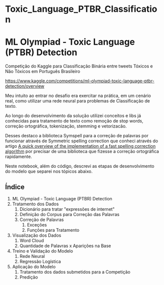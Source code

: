 # Toxic_Language_PTBR_Classification

# ML Olympiad - Toxic Language (PTBR) Detection

Competição do Kaggle para Classificação Binária entre tweets Tóxicos e Não Tóxicos em Português Brasileiro

https://www.kaggle.com/competitions/ml-olympiad-toxic-language-ptbr-detection/overview

Meu intuito ao entrar no desafio era exercitar na prática, em um cenário real, como utilizar uma rede neural para problemas de Classificação de texto.

Ao longo do desenvolvimento da solução utilizei conceitos e libs já conhecidas para tratamento de texto como remoção de stop words, correção ortográfica, tokenização, stemming e vetorizacão.

Desses destaco a biblioteca Symspell para a correção de palavras por funcionar através de Symmetric spelling correction que conheci através do artigo [A quick overview of the implementation of a fast spelling correction algorithm](https://medium.com/@agusnavce/a-quick-overview-of-the-implementation-of-a-fast-spelling-correction-algorithm-39a483a81ddc) por precisar de uma biblioteca que fizesse a correção ortográfica rapidamente.

Neste notebook, além do código, descrevi as etapas de desenvolvimento do modelo que separei nos tópicos abaixo.

## Índice

1. ML Olympiad - Toxic Language (PTBR) Detection
3. Tratamento dos Dados
	1. Dicionário para tratar "expressões de internet"
	2. Definição do Corpus para Correção das Palavras
	3. Correção de Palavras
		1. Exceções
		2. Funções para Tratamento
4. Visualização dos Dados
	1. Word Cloud
	2. Quantidade de Palavras x Aparições na Base
5. Treino e Validação do Modelo
	1. Rede Neural
	2. Regressão Logística
6. Aplicação do Modelo
	1. Tratamento dos dados submetidos para a Competição
	2. Predição
